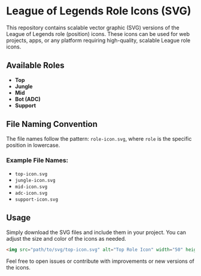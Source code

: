 # League of Legends Role Icons (SVG)

This repository contains scalable vector graphic (SVG) versions of the League of Legends role (position) icons. These icons can be used for web projects, apps, or any platform requiring high-quality, scalable League role icons.

## Available Roles

- **Top**
- **Jungle**
- **Mid**
- **Bot (ADC)**
- **Support**

## File Naming Convention

The file names follow the pattern: `role-icon.svg`, where `role` is the specific position in lowercase.

### Example File Names:

- `top-icon.svg`
- `jungle-icon.svg`
- `mid-icon.svg`
- `adc-icon.svg`
- `support-icon.svg`

## Usage

Simply download the SVG files and include them in your project. You can adjust the size and color of the icons as needed.

```html
<img src="path/to/svg/top-icon.svg" alt="Top Role Icon" width="50" height="50" />
```

Feel free to open issues or contribute with improvements or new versions of the icons.
